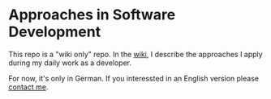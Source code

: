 # Approaches in Software Development

This repo is a "wiki only" repo. In the [wiki](https://github.com/mknet/arbeitsweise/wiki), I describe the approaches I apply during my daily work as a developer.

For now, it's only in German. If you interessted in an English version please [contact me](https://twitter.com/_mknet_).
